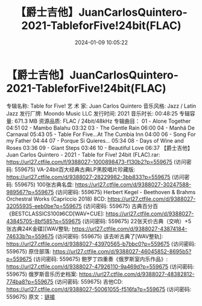 ﻿---
title: 【爵士吉他】JuanCarlosQuintero-2021-TableforFive!24bit(FLAC)
date: 2024-01-09 10:05:22
categories: 古典音乐、新世纪、纯音雅乐
tags: 纯音雅乐
---
# 【爵士吉他】JuanCarlosQuintero-2021-TableforFive!24bit(FLAC)

专辑名称: Table for Five!
艺 术 家: Juan Carlos Quintero
音乐风格: Jazz / Latin Jazz
发行厂牌: Moondo Music LLC
发行时间: 2021
音乐时长: 00:48:25
专辑容量: 671.3 MB
资源品质: FLAC / 24bit/48kHz
专辑曲目：
01 - Alone Together 04:51
02 - Mambo Balahu 03:32
03 - The Gentle Rain 06:00
04 - Manhã De Carnaval 05:43
05 - Table For Five…At The Cumbia Inn 04:00
06 - Song For my Father 04:44
07 - Porque Si Quieres… 05:34
08 - Days of Wine and Roses 03:36
09 - Giant Steps 03:46
10 - Beautiful Love 06:37
【爵士吉他】Juan Carlos Quintero - 2021 - Table for Five! 24bit
(FLAC).rar: https://url27.ctfile.com/f/9388027-1000898473-f130b2?p=559675
(访问密码: 559675)
VA-24bit百大经典古典LP黑胶唱片珍藏版: https://url27.ctfile.com/d/9388027-28229982-3bb833?p=559675
(访问密码: 559675)
100张古典名盘: https://url27.ctfile.com/d/9388027-30247588-989567?p=559675
(访问密码: 559675)
Herbert Kegel - Beethoven & Brahms Orchestral Works
(Capriccio 2018) 8CD: https://url27.ctfile.com/d/9388027-32055935-eeb0be?p=559675
(访问密码: 559675)
古典百分百《BESTCLASSICS100》6CD[WAV+CUE]: https://url27.ctfile.com/d/9388027-43845705-8bf585?p=559675
(访问密码: 559675)
22张天价古典（交响）+5张古典24K金碟][WAV整轨: https://url27.ctfile.com/d/9388027-43874184-74633b?p=559675
(访问密码: 559675)
该去听古典了[WAV整轨]: https://url27.ctfile.com/d/9388027-43970565-b7bbc0?p=559675
(访问密码: 559675)
原住部落: https://url27.ctfile.com/d/9388027-46045852-8695b5?p=559675
(访问密码: 559675)
鲍罗丁四重奏《俄罗斯室内乐作品》: https://url27.ctfile.com/d/9388027-47926110-9a469d?p=559675
(访问密码: 559675)
俄罗斯音乐历史档案: https://url27.ctfile.com/d/9388027-48382812-774ba8?p=559675
(访问密码: 559675)
吉他CD: https://url27.ctfile.com/d/9388027-50061055-f516fa?p=559675
(访问密码: 559675)
原文：[链接](https://blog.sina.com.cn/s/blog_1647c7e7601031459.html)
